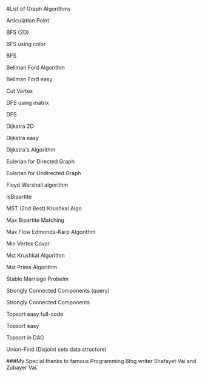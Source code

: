 #List of Graph Algorithms

Articulation Point

BFS (2D)

BFS using color

BFS

Bellman Ford Algorithm

Bellman Ford easy

Cut Vertex

DFS using matrix

DFS

Dijkstra 2D

Dijkstra easy

Dijkstra's Algorithm

Eulerian for Directed Graph

Eulerian for Undirected Graph

Floyd Warshall algorithm

IsBipartite

MST (2nd Best) Krushkal Algo

Max Bipartite Matching

Max Flow Edmonds-Karp Algorithm

Min Vertex Cover

Mst Krushkal Algorithm

Mst Prims Algorithm

Stable Marriage Probelm

Strongly Connected Components (query)

Strongly Connected Components

Topsort easy full-code

Topsort easy

Topsort in DAG

Union-Find (Disjoint sets data structure)

###My Special thanks to famous Programming Blog writer Shafayet Vai and Zubayer Vai.
